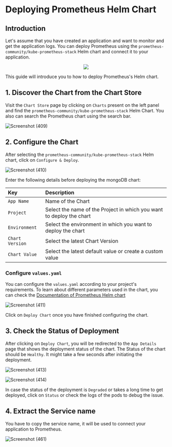 # Deploying Prometheus Helm Chart

## Introduction

Let's assume that you have created an application and want to monitor and get the application logs. You can deploy Prometheus using the `prometheus-community/kube-prometheus-stack` Helm chart and connect it to your application.

<p align="center">
  <img src="https://github.com/Rajdeep1311/devtron/assets/113296626/a4819bb3-4732-4c36-b3b4-5e64d3acbbdb">
</p> 

This guide will introduce you to how to deploy Prometheus's Helm chart.

## 1. Discover the Chart from the Chart Store

Visit the `Chart Store` page by clicking on `Charts` present on the left panel and find the `prometheus-community/kube-prometheus-stack` Helm Chart.
You also can search the Prometheus chart using the search bar.

![Screenshot (409)](https://github.com/Rajdeep1311/devtron/assets/113296626/c12956e2-d23d-4edd-b1cd-ed62a8a6e563)

## 2. Configure the Chart

After selecting the `prometheus-community/kube-prometheus-stack` Helm chart, click on `Configure & Deploy`.

![Screenshot (410)](https://github.com/Rajdeep1311/devtron/assets/113296626/0aac4e4f-d46c-4bd9-a979-4207542eb5bb)

Enter the following details before deploying the mongoDB chart:

| Key | Description |
| :--- | :--- |
| `App Name` | Name of the Chart |
| `Project` | Select the name of the Project in which you want to deploy the chart |
| `Environment` | Select the environment in which you want to deploy the chart |
| `Chart Version` | Select the latest Chart Version |
| `Chart Value` | Select the latest default value or create a custom value |

### Configure `values.yaml`

You can configure the `values.yaml` according to your project's requirements.
To learn about different parameters used in the chart, you can check the [Documentation of Prometheus Helm chart](https://artifacthub.io/packages/helm/prometheus-community/prometheus)

![Screenshot (411)](https://github.com/Rajdeep1311/devtron/assets/113296626/54eba3ea-912d-480c-8a1e-f1682cd0b197)

Click on `Deploy Chart` once you have finished configuring the chart.

## 3. Check the Status of Deployment

After clicking on `Deploy Chart`, you will be redirected to the `App Details` page that shows the deployment status of the chart. The Status of the chart should be `Healthy`. It might take a few seconds after initiating the deployment.

![Screenshot (413)](https://github.com/Rajdeep1311/devtron/assets/113296626/b4d2b386-3601-4ee7-b412-b5887676f09a)

![Screenshot (414)](https://github.com/Rajdeep1311/devtron/assets/113296626/065320fb-8009-4d9b-a304-dbb5c70894cd)


In case the status of the deployment is `Degraded` or takes a long time to get deployed, click on `Status` or check the logs of the pods to debug the issue.

## 4. Extract the Service name

You have to copy the service name, it will be used to connect your application to Prometheus.

![Screenshot (461)](https://github.com/Rajdeep1311/devtron/assets/113296626/961ab677-3d7c-497b-9c2b-6b23b9cffc22)


